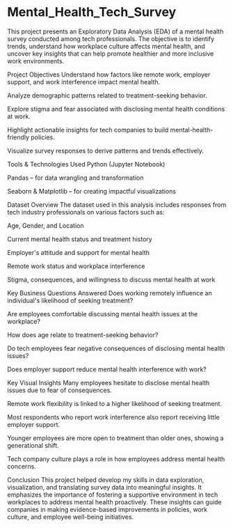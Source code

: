 # Mental_Health_Tech_Survey
This project presents an Exploratory Data Analysis (EDA) of a mental health survey conducted among tech professionals. The objective is to identify trends, understand how workplace culture affects mental health, and uncover key insights that can help promote healthier and more inclusive work environments.

Project Objectives
Understand how factors like remote work, employer support, and work interference impact mental health.

Analyze demographic patterns related to treatment-seeking behavior.

Explore stigma and fear associated with disclosing mental health conditions at work.

Highlight actionable insights for tech companies to build mental-health-friendly policies.

Visualize survey responses to derive patterns and trends effectively.

Tools & Technologies Used
Python (Jupyter Notebook)

Pandas – for data wrangling and transformation

Seaborn & Matplotlib – for creating impactful visualizations

Dataset Overview
The dataset used in this analysis includes responses from tech industry professionals on various factors such as:

Age, Gender, and Location

Current mental health status and treatment history

Employer's attitude and support for mental health

Remote work status and workplace interference

Stigma, consequences, and willingness to discuss mental health at work

Key Business Questions Answered
Does working remotely influence an individual's likelihood of seeking treatment?

Are employees comfortable discussing mental health issues at the workplace?

How does age relate to treatment-seeking behavior?

Do tech employees fear negative consequences of disclosing mental health issues?

Does employer support reduce mental health interference with work?

Key Visual Insights
Many employees hesitate to disclose mental health issues due to fear of consequences.

Remote work flexibility is linked to a higher likelihood of seeking treatment.

Most respondents who report work interference also report receiving little employer support.

Younger employees are more open to treatment than older ones, showing a generational shift.

Tech company culture plays a role in how employees address mental health concerns.

Conclusion
This project helped develop my skills in data exploration, visualization, and translating survey data into meaningful insights. It emphasizes the importance of fostering a supportive environment in tech workplaces to address mental health proactively. These insights can guide companies in making evidence-based improvements in policies, work culture, and employee well-being initiatives.


